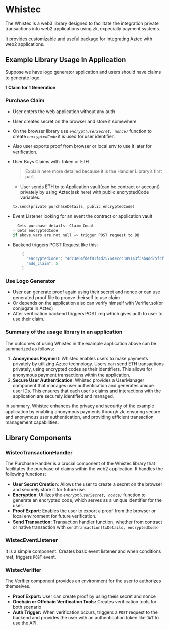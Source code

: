 # Whistec

The Whistec is a web3 library designed to facilitate the integration private transactions into web2 applications using zk, expecially payment systems.

It provides customizable and useful package for integrating Aztec with web2 applications.

## Example Library Usage In Application

Suppose we have logo generator application and users should have claims to generate logo.

**1 Claim for 1 Generation**

### Purchase Claim

- User enters the web application without any auth
- User creates secret on the browser and store it somewhere
- On the browser library use *`encrypt(userSecret, nonce)`* function to create *`encryptedCode`* it is used for user identifier.
- Also user exports proof from browser or local env to use it later for verification.
- User Buys Claims with Token or ETH
    
    > Explain here more detailed because it is the Handler Library’s first part.
    > 
    - User sends ETH tx to Application vault(can be contract or account) privately by using Aztec(ask here) with public encryptedCode variables.
    
    ```rust
    tx.send(private purchaseDetails, public encryptedCode)
    ```
    
- Event Listener looking for an event the contract or application vault
    
    ```rust
    - Gets purchase details: Claim Count
    - Gets encryptedCode
    if above vars are not null => trigger POST request to DB
    ```
    
- Backend triggers POST Request like this:
    
    ```rust
    	{
    	  "encryptedCode": "4dc3e64fdef81f4d25764eccc389143f3ab4dd75fcff3d9a7814e9d0f823af36",
    	  "add_claim": 5
    	}
    ```
    

### Use Logo Generator

- User can generate proof again using their secret and nonce or can use generated proof file to proove theirself to use claim
- Or depends on the application also can verify himself with Verifier.sol(or conjugate in Aztec)
- After verification backend triggers POST req which gives auth to user to use their claim.

### Summary of the usage library in an application

The outcomes of using Whistec in the example application above can be summarized as follows:

1. **Anonymous Payment**: Whistec enables users to make payments privately by utilizing Aztec technology. Users can send ETH transactions privately, using encrypted codes as their identifiers. This allows for anonymous payment transactions within the application.
2. **Secure User Authentication**: Whistec provides a UserManager component that manages user authentication and generates unique user IDs. This ensures that each user's claims and interactions with the application are securely identified and managed.

In summary, Whistec enhances the privacy and security of the example application by enabling anonymous payments through zk, ensuring secure and anonymous user authentication, and providing efficient transaction management capabilities.

## Library Components

### WistecTransactionHandler

The Purchase Handler is a crucial component of the Whistec library that facilitates the purchase of claims within the web2 application. It handles the following functions:

- **User Secret Creation**: Allows the user to create a secret on the browser and securely store it for future use.
- **Encryption**: Utilizes the *`encrypt(userSecret, nonce)`* function to generate an encrypted code, which serves as a unique identifier for the user.
- **Proof Export**: Enables the user to export a proof from the browser or local environment for future verification.
- **Send Transaction:** Transaction handler function, whether from contract or native transaction with `sendTransaction(txDetails, encryptedCode)`

### WistecEventListener

It is a simple component. Creates basic event listener and when conditions met, triggers `POST` event.

### WistecVerifier

The Verifier component provides an environment for the user to authorizes themselves.

- ****************************Proof Export:**************************** User can create proof by using theis secret and nonce
- **************************************************************************Onchain or Offchain Verification Tools:************************************************************************** Creates verification tools for both scenario
- **Auth Trigger:** When verification occurs, triggers a `POST` request to the backend and provides the user with an authentication token like `JWT` to use the API.
